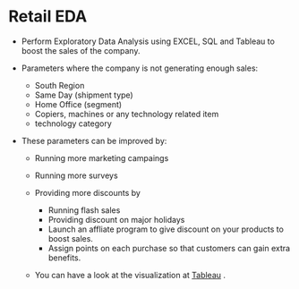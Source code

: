 # Retail EDA 

- Perform Exploratory Data Analysis using EXCEL, SQL and Tableau to boost the sales of the company.
- Parameters where the company is not generating enough sales: 
    - South Region 
    - Same Day (shipment type)
    - Home Office (segment)
    - Copiers, machines or any technology related item 
    - technology category 
    
 - These parameters can be improved by: 
   - Running more marketing campaings 
    - Running more surveys
    - Providing more discounts by 
        - Running flash sales 
        - Providing discount on major holidays
        - Launch an affliate program to give discount on your products to boost sales. 
        - Assign points on each purchase so that customers can gain extra benefits.
   
   - You can have a look at the visualization at [Tableau](https://public.tableau.com/app/profile/ranai.kuruma/viz/Sales_Analysis_Dashboard_16867560744800/Retail_Dashboard) .


